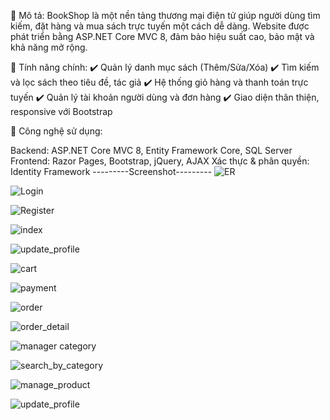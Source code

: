 🔹 Mô tả:
BookShop là một nền tảng thương mại điện tử giúp người dùng tìm kiếm, đặt hàng và mua sách trực tuyến một cách dễ dàng. Website được phát triển bằng ASP.NET Core MVC 8, đảm bảo hiệu suất cao, bảo mật và khả năng mở rộng.

🔹 Tính năng chính:
✔️ Quản lý danh mục sách (Thêm/Sửa/Xóa)
✔️ Tìm kiếm và lọc sách theo tiêu đề, tác giả
✔️ Hệ thống giỏ hàng và thanh toán trực tuyến
✔️ Quản lý tài khoản người dùng và đơn hàng
✔️ Giao diện thân thiện, responsive với Bootstrap

🔹 Công nghệ sử dụng:

Backend: ASP.NET Core MVC 8, Entity Framework Core, SQL Server
Frontend: Razor Pages, Bootstrap, jQuery, AJAX
Xác thực & phân quyền: Identity Framework
---------Screenshot---------
![ER](https://github.com/user-attachments/assets/bf7a1a2a-fd46-4e14-97ec-2c419fced298)

![Login](https://github.com/user-attachments/assets/37fbc6aa-4dac-4adb-b678-168bd896bc65)

![Register](https://github.com/user-attachments/assets/7d60b1d5-70b7-4e36-a8d8-2b0108dfc166)

![index](https://github.com/user-attachments/assets/cafbf158-1f4f-431f-a9ca-749f3354241b)

![update_profile](https://github.com/user-attachments/assets/7a9413f2-1e9d-4335-a255-3ca67868ea5b)

![cart](https://github.com/user-attachments/assets/431a300a-3521-4fce-ada6-a849c0db9174)

![payment](https://github.com/user-attachments/assets/66053dab-e876-4642-b11a-d7b292600fe1)

![order](https://github.com/user-attachments/assets/5a53386d-6a94-44d8-bd52-ff5477a6bbc9)

![order_detail](https://github.com/user-attachments/assets/b1d7d1fe-a8f9-4fb0-a583-d5c846fb250d)

![manager category](https://github.com/user-attachments/assets/e3169d4d-de96-493e-bf13-29bdde57d0e3)

![search_by_category](https://github.com/user-attachments/assets/c683f72e-a8e1-4b1f-9dfe-cf61e48de8b4)

![manage_product](https://github.com/user-attachments/assets/2133f67a-9ca4-49dd-9f0b-fe7d3d660d9e)

![update_profile](https://github.com/user-attachments/assets/1f861dd6-2223-4ec6-b60e-f9d4803bdebe)


